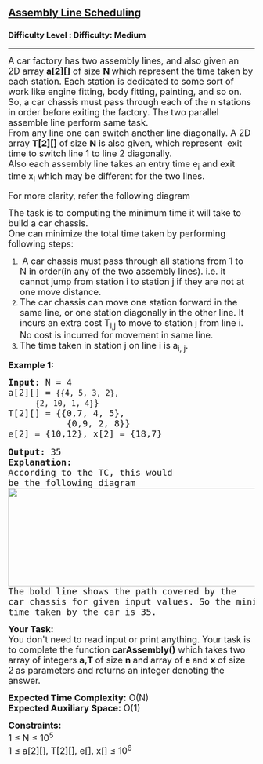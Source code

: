 <h2><a href="https://www.geeksforgeeks.org/problems/assembly-line-scheduling/1?page=1&difficulty=Medium&status=unsolved&sortBy=submissions">Assembly Line Scheduling</a></h2><h3>Difficulty Level : Difficulty: Medium</h3><hr><div class="problems_problem_content__Xm_eO"><p><span style="font-size:18px">A car factory has two assembly lines, and also given an&nbsp; 2D array <strong>a[2][]</strong> of size <strong>N </strong>which represent the time taken by each station. Each station is dedicated to some sort of work like engine fitting, body fitting, painting, and so on. So, a car chassis must pass through each of the n stations in order before exiting the factory. The two parallel assemble line perform same task.<br>
From any line one can switch another line diagonally. A 2D array <strong>T[2][]</strong> of size <strong>N</strong> is also given, which represent&nbsp; exit time to switch line 1 to line 2 diagonally.<br>
Also each assembly line takes an entry time e<sub>i</sub>&nbsp;and exit time x<sub>i</sub>&nbsp;which may be different for the two lines.</span></p>

<p><span style="font-size:18px">For more clarity, refer the following diagram<br>
<img alt="" src="https://media.geeksforgeeks.org/img-practice/AssembleScheduling1-1646927884.png"></span></p>

<p><span style="font-size:18px">The task is to&nbsp;computing the minimum time it will take to build a car chassis.<br>
One can minimize the total time taken by performing following steps:</span></p>

<ol>
	<li><span style="font-size:18px">&nbsp;A car chassis must pass through all stations from 1 to N&nbsp;in order(in any of the two assembly lines). i.e. it cannot jump from station i to station j if they are not at one move distance.</span></li>
	<li><span style="font-size:18px">The car chassis can move one station forward in the same line, or one station diagonally in the other line. It incurs an extra cost T<sub>i,j</sub> to move to station j from line i. No cost is incurred for movement in same line.</span></li>
	<li><span style="font-size:18px">The time taken in station j on line i is a<sub>i, j</sub>.</span></li>
</ol>

<p><span style="font-size:18px"><strong>Example 1:</strong></span></p>

<pre><span style="font-size:18px"><strong>Input:</strong> N = 4
a[2][] = <code>{{4, 5, 3, 2}, 
      {2, 10, 1, 4}</code>}
T[2][] = {{0,7, 4, 5},
           {0,9, 2, 8}}
e[2] = {10,12}, x[2] = {18,7}</span>

<span style="font-size:18px"><strong>Output:</strong> 35
<strong>Explanation: </strong>
According to the TC, this would 
be the following diagram
<img alt="" src="https://media.geeksforgeeks.org/img-practice/AssembleScheduling-1646930583.png" style="height:200px; width:536px">
The bold line shows the path covered by the 
car chassis for given input values. So the minimum 
time taken by the car is 35.
</span></pre>

<p><span style="font-size:18px"><strong>Your Task:</strong><br>
You don't need to read input or print anything. Your task is to complete the function&nbsp;<strong>carAssembly</strong><strong>()</strong>&nbsp;which takes two array of&nbsp;integers&nbsp;<strong>a,T </strong>of size&nbsp;<strong>n&nbsp;</strong>and<strong>&nbsp;</strong>array of<strong> e&nbsp;</strong>and <strong>x </strong>of size 2<strong>&nbsp;</strong>as parameters and returns an integer&nbsp;denoting the answer.</span></p>

<p><span style="font-size:18px"><strong>Expected Time Complexity:</strong>&nbsp;O(N)<br>
<strong>Expected Auxiliary Space:</strong>&nbsp;O(1)</span></p>

<p><span style="font-size:18px"><strong>Constraints:</strong><br>
1 ≤&nbsp;N ≤ 10<sup>5</sup><br>
1 ≤ a[2][], T[2][], e[], x[]&nbsp;≤ 10<sup>6</sup></span></p>

<p>&nbsp;</p>

<p><br>
<span style="font-size:18px">&nbsp; &nbsp; &nbsp; &nbsp; &nbsp;</span></p>
</div>